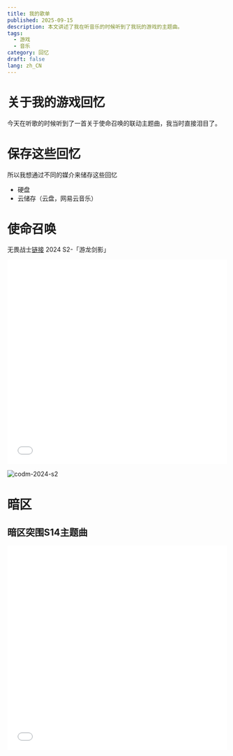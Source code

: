 ```yaml
---
title: 我的歌单
published: 2025-09-15
description: 本文讲述了我在听音乐的时候听到了我玩的游戏的主题曲。
tags:
  - 游戏
  - 音乐
category: 回忆
draft: false
lang: zh_CN
---
```


# 关于我的游戏回忆

今天在听歌的时候听到了一首关于使命召唤的联动主题曲，我当时直接泪目了。

# 保存这些回忆
所以我想通过不同的媒介来储存这些回忆

- 硬盘
- 云储存（云盘，网易云音乐）

# 使命召唤
无畏战士[链接](http://music.163.com/song/media/outer/url?id=2601211314.mp3)
2024 S2-「游龙剑影」

<iframe width="100%" height="468" src="//player.bilibili.com/player.html?bvid=BV1bv4y157HX&p=36" scrolling="no" border="0" frameborder="no" framespacing="0" allowfullscreen="true"> </iframe>

![codm-2024-s2](https://cdn.jsdelivr.net/gh/MCKero6423/picx-images-hosting@master/codm-2024-S2.60ultit9gf.webp)

# 暗区

## 暗区突围S14主题曲

<iframe width="100%" height="468" src="//player.bilibili.com/player.html?bvid=BV1vHpgztExD&p=1" scrolling="no" border="0" frameborder="no" framespacing="0" allowfullscreen="true"> </iframe>

